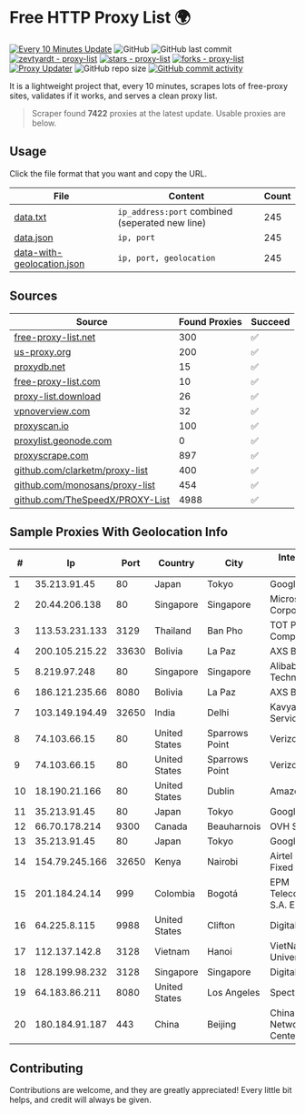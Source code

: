 
# Free HTTP Proxy List 🌍

[![Every 10 Minutes Update](https://github.com/mertguvencli/http-proxy-list/actions/workflows/main.yml/badge.svg?branch=main)](https://github.com/mertguvencli/http-proxy-list/actions/workflows/main.yml)
![GitHub](https://img.shields.io/github/license/mertguvencli/http-proxy-list)
![GitHub last commit](https://img.shields.io/github/last-commit/mertguvencli/http-proxy-list)
[![zevtyardt - proxy-list](https://img.shields.io/static/v1?label=zevtyardt&message=proxy-list&color=blue&logo=github)](https://github.com/zevtyardt/proxy-list "Go to GitHub repo")
[![stars - proxy-list](https://img.shields.io/github/stars/zevtyardt/proxy-list?style=social)](https://github.com/zevtyardt/proxy-list)
[![forks - proxy-list](https://img.shields.io/github/forks/zevtyardt/proxy-list?style=social)](https://github.com/zevtyardt/proxy-list)
[![Proxy Updater](https://github.com/zevtyardt/proxy-list/workflows/Proxy%20Updater/badge.svg)](https://github.com/zevtyardt/proxy-list/actions?query=workflow:"Proxy+Updater")
![GitHub repo size](https://img.shields.io/github/repo-size/zevtyardt/proxy-list)
[![GitHub commit activity](https://img.shields.io/github/commit-activity/m/zevtyardt/proxy-list?logo=commits)](https://github.com/zevtyardt/proxy-list/commits/main)

It is a lightweight project that, every 10 minutes, scrapes lots of free-proxy sites, validates if it works, and serves a clean proxy list.

> Scraper found **7422** proxies at the latest update. Usable proxies are below.

## Usage

Click the file format that you want and copy the URL.

|File|Content|Count|
|----|-------|-----|
|[data.txt](https://raw.githubusercontent.com/mertguvencli/http-proxy-list/main/proxy-list/data.txt)|`ip_address:port` combined (seperated new line)|245|
|[data.json](https://raw.githubusercontent.com/mertguvencli/http-proxy-list/main/proxy-list/data.json)|`ip, port`|245|
|[data-with-geolocation.json](https://raw.githubusercontent.com/mertguvencli/http-proxy-list/main/proxy-list/data-with-geolocation.json)|`ip, port, geolocation`|245|

## Sources

|Source|Found Proxies|Succeed|
|------|-------------|-------|
|[free-proxy-list.net](https://free-proxy-list.net)|300|✅|
|[us-proxy.org](https://www.us-proxy.org)|200|✅|
|[proxydb.net](http://proxydb.net)|15|✅|
|[free-proxy-list.com](https://free-proxy-list.com/?page=&port=&type%5B%5D=http&type%5B%5D=https&up_time=0&search=Search)|10|✅|
|[proxy-list.download](https://www.proxy-list.download/HTTP)|26|✅|
|[vpnoverview.com](https://vpnoverview.com/privacy/anonymous-browsing/free-proxy-servers)|32|✅|
|[proxyscan.io](https://www.proxyscan.io)|100|✅|
|[proxylist.geonode.com](https://proxylist.geonode.com/api/proxy-list?limit=300&page=1&sort_by=lastChecked&sort_type=desc&protocols=http,https)|0|✅|
|[proxyscrape.com](https://api.proxyscrape.com/v2/?request=displayproxies&protocol=http&timeout=10000&country=all&ssl=all&anonymity=all)|897|✅|
|[github.com/clarketm/proxy-list](https://raw.githubusercontent.com/clarketm/proxy-list/master/proxy-list-raw.txt)|400|✅|
|[github.com/monosans/proxy-list](https://raw.githubusercontent.com/monosans/proxy-list/main/proxies/http.txt)|454|✅|
|[github.com/TheSpeedX/PROXY-List](https://raw.githubusercontent.com/TheSpeedX/PROXY-List/master/http.txt)|4988|✅|


## Sample Proxies With Geolocation Info

|#|Ip|Port|Country|City|Internet Service Provider|
|-|--|----|-------|----|-------------------------|
|1|35.213.91.45|80|Japan|Tokyo|Google LLC|
|2|20.44.206.138|80|Singapore|Singapore|Microsoft Corporation|
|3|113.53.231.133|3129|Thailand|Ban Pho|TOT Public Company Limited|
|4|200.105.215.22|33630|Bolivia|La Paz|AXS Bolivia S. A.|
|5|8.219.97.248|80|Singapore|Singapore|Alibaba (US) Technology Co., Ltd.|
|6|186.121.235.66|8080|Bolivia|La Paz|AXS Bolivia S. A.|
|7|103.149.194.49|32650|India|Delhi|Kavya Internet Services Pvt Ltd|
|8|74.103.66.15|80|United States|Sparrows Point|Verizon Business|
|9|74.103.66.15|80|United States|Sparrows Point|Verizon Business|
|10|18.190.21.166|80|United States|Dublin|Amazon.com, Inc.|
|11|35.213.91.45|80|Japan|Tokyo|Google LLC|
|12|66.70.178.214|9300|Canada|Beauharnois|OVH SAS|
|13|35.213.91.45|80|Japan|Tokyo|Google LLC|
|14|154.79.245.166|32650|Kenya|Nairobi|Airtel KE Mobile & Fixed Internet|
|15|201.184.24.14|999|Colombia|Bogotá|EPM Telecomunicaciones S.A. E.S.P.|
|16|64.225.8.115|9988|United States|Clifton|DigitalOcean, LLC|
|17|112.137.142.8|3128|Vietnam|Hanoi|VietNam National University|
|18|128.199.98.232|3128|Singapore|Singapore|DigitalOcean, LLC|
|19|64.183.86.211|8080|United States|Los Angeles|Spectrum|
|20|180.184.91.187|443|China|Beijing|China Internet Network Information Center|



## Contributing

Contributions are welcome, and they are greatly appreciated! Every
little bit helps, and credit will always be given.

